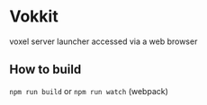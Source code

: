 # Vokkit
voxel server launcher accessed via a web browser

## How to build
`npm run build` or `npm run watch` (webpack)